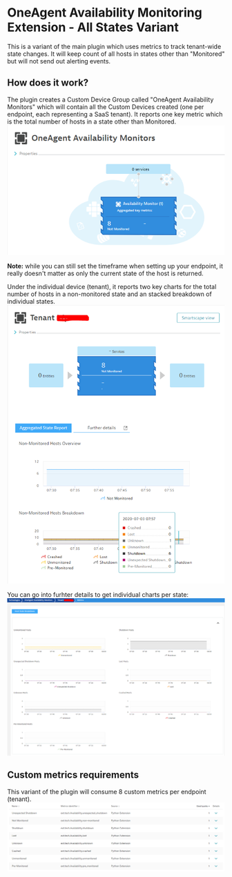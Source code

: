 # OneAgent Availability Monitoring Extension - All States Variant
This is a variant of the main plugin which uses metrics to track tenant-wide state changes.
It will keep count of all hosts in states other than "Monitored" but will not send out alerting events.

## How does it work?
The plugin creates a Custom Device Group called "OneAgent Availability Monitors" which will contain all the Custom Devices created (one per endpoint, each representing a SaaS tenant). It reports one key metric which is the total number of hosts in a state other than Monitored.
![Device Group](https://github.com/radu-stefan-dt/OneAgentAvailabilityMonitoringExtension/blob/master/imgs/device_group.PNG)

**Note:** while you can still set the timeframe when setting up your endpoint, it really doesn't matter as only the current state of the host is returned.

Under the individual device (tenant), it reports two key charts for the total number of hosts in a non-monitored state and an stacked breakdown of individual states.
![Device](https://github.com/radu-stefan-dt/OneAgentAvailabilityMonitoringExtension/blob/master/imgs/device.PNG)

You can go into furhter details to get individual charts per state:
![Further details](https://github.com/radu-stefan-dt/OneAgentAvailabilityMonitoringExtension/blob/master/imgs/further_details.PNG)

## Custom metrics requirements
This variant of the plugin will consume 8 custom metrics per endpoint (tenant).
![Custom metrics](https://github.com/radu-stefan-dt/OneAgentAvailabilityMonitoringExtension/blob/master/imgs/metrics.PNG)
